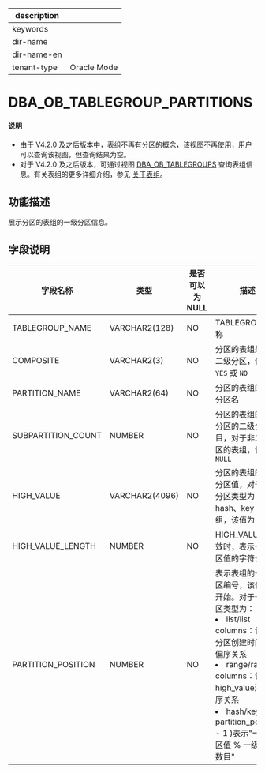 |description||
|---|---|
|keywords||
|dir-name||
|dir-name-en||
|tenant-type|Oracle Mode|

# DBA_OB_TABLEGROUP_PARTITIONS 

<main id="notice" type='explain'>
<h4>说明</h4>
<ul>
<li>由于 V4.2.0 及之后版本中，表组不再有分区的概念，该视图不再使用，用户可以查询该视图，但查询结果为空。</li>
<li>对于 V4.2.0 及之后版本，可通过视图 <a href="15700.dba_ob_tablegroups-of-oracle-mode.md">DBA_OB_TABLEGROUPS</a> 查询表组信息。有关表组的更多详细介绍，参见 <a href="../../../300.database-object-management/200.manage-object-of-oracle-mode/300.manage-table-groups-of-oracle-mode/100.about-table-groups-of-oracle-mode.md">关于表组</a>。</li>
</ul>
</main>

## 功能描述

展示分区的表组的一级分区信息。

## 字段说明


|        字段名称        |       类型       | 是否可以为 NULL |             描述                          |
|--------------------|----------------|------------|---------------------------|
| TABLEGROUP_NAME    | VARCHAR2(128)  | NO         | TABLEGROUP 名称                                            |
| COMPOSITE          | VARCHAR2(3)    | NO         | 分区的表组是否为二级分区，值为 `YES` 或 `NO`                             |
| PARTITION_NAME     | VARCHAR2(64)   | NO         | 分区的表组的一级分区名                                              |
| SUBPARTITION_COUNT | NUMBER         | NO         | 分区的表组的一级分区的二级分区数目，对于非二级分区的表组，该值为 `NULL`                  |
| HIGH_VALUE         | VARCHAR2(4096) | NO         | 分区的表组的一级分区值，对于一级分区类型为 hash、key 的表组，该值为 `NULL`            |
| HIGH_VALUE_LENGTH  | NUMBER         | NO         | HIGH_VALUE 有效时，表示一级分区值的字符长度                              |
| PARTITION_POSITION | NUMBER         | NO         | 表示表组的一级分区编号，该值从 1 开始。对于一级分区类型为： <li> list/list columns：该值和分区创建时间满足偏序关系   <li> range/range columns：该值和high_value满足偏序关系   <li> hash/key：( partition_position  - 1 )表示"一级分区值 % 一级分区数目"    |


